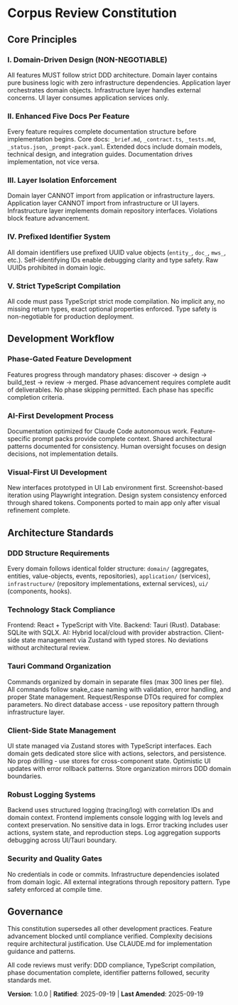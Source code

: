 # Corpus Review Constitution

## Core Principles

### I. Domain-Driven Design (NON-NEGOTIABLE)

All features MUST follow strict DDD architecture. Domain layer contains pure business logic with zero infrastructure dependencies. Application layer orchestrates domain objects. Infrastructure layer handles external concerns. UI layer consumes application services only.

### II. Enhanced Five Docs Per Feature

Every feature requires complete documentation structure before implementation begins. Core docs: `_brief.md`, `_contract.ts`, `_tests.md`, `_status.json`, `_prompt-pack.yaml`. Extended docs include domain models, technical design, and integration guides. Documentation drives implementation, not vice versa.

### III. Layer Isolation Enforcement

Domain layer CANNOT import from application or infrastructure layers. Application layer CANNOT import from infrastructure or UI layers. Infrastructure layer implements domain repository interfaces. Violations block feature advancement.

### IV. Prefixed Identifier System

All domain identifiers use prefixed UUID value objects (`entity_`, `doc_`, `mws_`, etc.). Self-identifying IDs enable debugging clarity and type safety. Raw UUIDs prohibited in domain logic.

### V. Strict TypeScript Compilation

All code must pass TypeScript strict mode compilation. No implicit any, no missing return types, exact optional properties enforced. Type safety is non-negotiable for production deployment.

## Development Workflow

### Phase-Gated Feature Development

Features progress through mandatory phases: discover → design → build_test → review → merged. Phase advancement requires complete audit of deliverables. No phase skipping permitted. Each phase has specific completion criteria.

### AI-First Development Process

Documentation optimized for Claude Code autonomous work. Feature-specific prompt packs provide complete context. Shared architectural patterns documented for consistency. Human oversight focuses on design decisions, not implementation details.

### Visual-First UI Development

New interfaces prototyped in UI Lab environment first. Screenshot-based iteration using Playwright integration. Design system consistency enforced through shared tokens. Components ported to main app only after visual refinement complete.

## Architecture Standards

### DDD Structure Requirements

Every domain follows identical folder structure: `domain/` (aggregates, entities, value-objects, events, repositories), `application/` (services), `infrastructure/` (repository implementations, external services), `ui/` (components, hooks).

### Technology Stack Compliance

Frontend: React + TypeScript with Vite. Backend: Tauri (Rust). Database: SQLite with SQLX. AI: Hybrid local/cloud with provider abstraction. Client-side state management via Zustand with typed stores. No deviations without architectural review.

### Tauri Command Organization

Commands organized by domain in separate files (max 300 lines per file). All commands follow snake_case naming with validation, error handling, and proper State management. Request/Response DTOs required for complex parameters. No direct database access - use repository pattern through infrastructure layer.

### Client-Side State Management

UI state managed via Zustand stores with TypeScript interfaces. Each domain gets dedicated store slice with actions, selectors, and persistence. No prop drilling - use stores for cross-component state. Optimistic UI updates with error rollback patterns. Store organization mirrors DDD domain boundaries.

### Robust Logging Systems

Backend uses structured logging (tracing/log) with correlation IDs and domain context. Frontend implements console logging with log levels and context preservation. No sensitive data in logs. Error tracking includes user actions, system state, and reproduction steps. Log aggregation supports debugging across UI/Tauri boundary.

### Security and Quality Gates

No credentials in code or commits. Infrastructure dependencies isolated from domain logic. All external integrations through repository pattern. Type safety enforced at compile time.

## Governance

This constitution supersedes all other development practices. Feature advancement blocked until compliance verified. Complexity decisions require architectural justification. Use CLAUDE.md for implementation guidance and patterns.

All code reviews must verify: DDD compliance, TypeScript compilation, phase documentation complete, identifier patterns followed, security standards met.

**Version**: 1.0.0 | **Ratified**: 2025-09-19 | **Last Amended**: 2025-09-19
